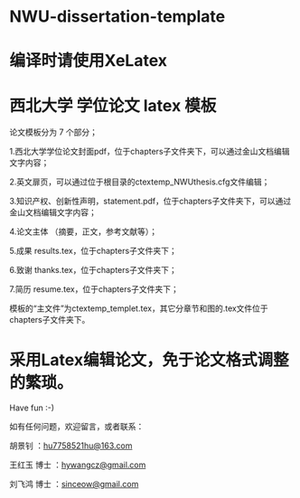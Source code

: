 # NWU-dissertation-template

# 编译时请使用XeLatex

# 西北大学 学位论文 latex 模板

论文模板分为 7 个部分；

1.西北大学学位论文封面pdf，位于chapters子文件夹下，可以通过金山文档编辑文字内容；

2.英文扉页，可以通过位于根目录的ctextemp_NWUthesis.cfg文件编辑；

3.知识产权、创新性声明，statement.pdf，位于chapters子文件夹下，可以通过金山文档编辑文字内容；

4.论文主体 （摘要，正文，参考文献等）；

5.成果 results.tex，位于chapters子文件夹下；

6.致谢 thanks.tex，位于chapters子文件夹下；

7.简历 resume.tex，位于chapters子文件夹下；

模板的“主文件”为ctextemp_templet.tex，其它分章节和图的.tex文件位于chapters子文件夹下。

# 采用Latex编辑论文，免于论文格式调整的繁琐。

Have fun   :-)

如有任何问题，欢迎留言，或者联系：

胡景钊      ：hu7758521hu@163.com

王红玉 博士 ：hywangcz@gmail.com

刘飞鸿 博士 ：sinceow@gmail.com
